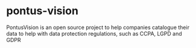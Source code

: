 # pontus-vision
PontusVision is an open source project to help companies catalogue their data to help with data protection regulations, such as CCPA, LGPD and GDPR 
